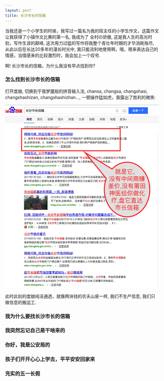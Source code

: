 ```yaml
---
layout: post
title: 长沙市长的信箱
---
```


当我还是一个小学生的时侯，我写过一篇名为我的班主任的小学生作文，这篇作文让我获得了小镇作文比赛的第一名, 我成为了 全村の骄傲, 这是我人生的高光时刻，写作生涯的颠峰, 这次用力过猛的写作将我整个青壮年时期的才华消耗殆尽, 从此以后在长达20多年的漫长时光中, 我只能流利地使用啊，哦，嗯来表达自己的情感，当情感来的比较激烈时，我会加上一个叹号. 

啊! 长沙市长的信箱，为什么我没有早点找到你?


### 怎么找到长沙市长的信箱

打开度娘, 切换到于我梦靥般的拼音输入法, chansa, changsa, changshasi, changshashizan, changshashizhan..., 一顿操作猛如虎，我露出了胜利的微笑:

![](/images/Snip20190501_29.png)

此时此刻的度娘纯洁通透，就像两块钱的农夫山泉一样, 我们不生产信息, 我们只做信息的搬运工.


### 我为什么要找长沙市长的信箱


### 我突然忘记自己是干啥来的

### 你好，我是公安局的

### 孩子们开开心心上学去，平平安安回家来

### 充实的五一长假
